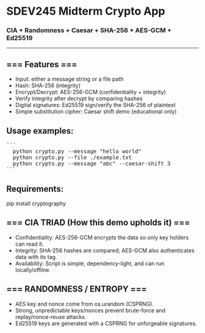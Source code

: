 # SDEV245 Midterm Crypto App
### CIA + Randomness + Caesar + SHA-256 + AES-GCM + Ed25519

---

## === Features ===
- Input: either a message string or a file path
- Hash: SHA-256 (integrity)
- Encrypt/Decrypt: AES-256-GCM (confidentiality + integrity)
- Verify integrity after decrypt by comparing hashes
- Digital signatures: Ed25519 sign/verify the SHA-256 of plaintext
- Simple substitution cipher: Caesar shift demo (educational only)

## Usage examples:
<pre>```
  python crypto.py --message "hello world"
  python crypto.py --file ./example.txt
  python crypto.py --message "abc" --caesar-shift 3
```</pre>
## Requirements:
  pip install cryptography
## === CIA TRIAD (How this demo upholds it) ===
- Confidentiality: AES-256-GCM encrypts the data so only key holders can read it.
- Integrity: SHA-256 hashes are compared; AES-GCM also authenticates data with its tag.
- Availability: Script is simple, dependency-light, and can run locally/offline.

## === RANDOMNESS / ENTROPY ===
- AES key and nonce come from os.urandom (CSPRNG).
- Strong, unpredictable keys/nonces prevent brute-force and replay/nonce-reuse attacks.
- Ed25519 keys are generated with a CSPRNG for unforgeable signatures.
